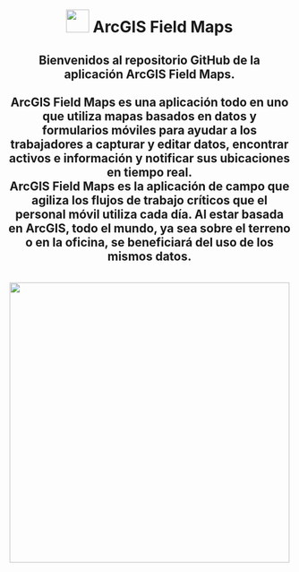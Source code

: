 <div id="title" align="center">   <h1><img src="https://th.bing.com/th/id/OIP.bKjjigC_yxPQnbsGC7ZsAAAAAA?pid=ImgDet&rs=1" width="41"/> ArcGIS Field Maps </h1></div>

<div id="header" align="center">
  <h2>Bienvenidos al repositorio GitHub de la aplicación ArcGIS Field Maps.<br>
    <br>
    ArcGIS Field Maps es una aplicación todo en uno que utiliza mapas basados en datos y formularios móviles para ayudar a los trabajadores a capturar y editar datos, encontrar activos e información y notificar sus ubicaciones en tiempo real. <br>ArcGIS Field Maps es la aplicación de campo que agiliza los flujos de trabajo críticos que el personal móvil utiliza cada día. Al estar basada en ArcGIS, todo el mundo, ya sea sobre el terreno o en la oficina, se beneficiará del uso de los mismos datos.</h2><br>
    <img src="https://www.esri.com/content/dam/esrisites/en-us/arcgis/products/arcgis-field-maps/assets/arcgis-fieldmaps-banner-fg.png" width="500"/><br>
</div>
